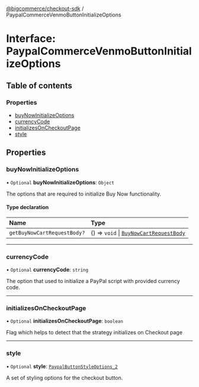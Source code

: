[@bigcommerce/checkout-sdk](../README.md) / PaypalCommerceVenmoButtonInitializeOptions

# Interface: PaypalCommerceVenmoButtonInitializeOptions

## Table of contents

### Properties

- [buyNowInitializeOptions](PaypalCommerceVenmoButtonInitializeOptions.md#buynowinitializeoptions)
- [currencyCode](PaypalCommerceVenmoButtonInitializeOptions.md#currencycode)
- [initializesOnCheckoutPage](PaypalCommerceVenmoButtonInitializeOptions.md#initializesoncheckoutpage)
- [style](PaypalCommerceVenmoButtonInitializeOptions.md#style)

## Properties

### buyNowInitializeOptions

• `Optional` **buyNowInitializeOptions**: `Object`

The options that are required to initialize Buy Now functionality.

#### Type declaration

| Name | Type |
| :------ | :------ |
| `getBuyNowCartRequestBody?` | () => `void` \| [`BuyNowCartRequestBody`](BuyNowCartRequestBody.md) |

___

### currencyCode

• `Optional` **currencyCode**: `string`

The option that used to initialize a PayPal script with provided currency code.

___

### initializesOnCheckoutPage

• `Optional` **initializesOnCheckoutPage**: `boolean`

Flag which helps to detect that the strategy initializes on Checkout page

___

### style

• `Optional` **style**: [`PaypalButtonStyleOptions_2`](PaypalButtonStyleOptions_2.md)

A set of styling options for the checkout button.
